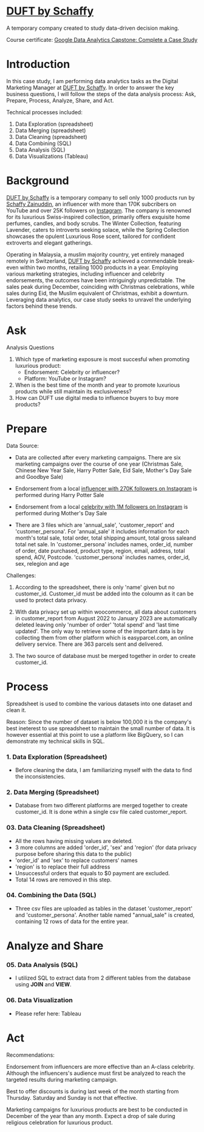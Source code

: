# [DUFT by Schaffy](https://duftswiss.com/)
A temporary company created to study data-driven decision making.

Course certificate: [Google Data Analytics Capstone: Complete a Case Study](https://www.coursera.org/account/accomplishments/verify/P67G9BM7HW47)

# Introduction
In this case study, I am performing data analytics tasks as the Digital Marketing Manager at [DUFT by Schaffy](https://duftswiss.com/). In order to answer the key business questions, I will follow the steps of the data analysis process: Ask, Prepare, Process, Analyze, Share, and Act.

Technical processes included:
01. Data Exploration (spreadsheet)
02. Data Merging (spreadsheet)
03. Data Cleaning (spreadsheet)
04. Data Combining (SQL)
05. Data Analysis (SQL)
06. Data Visualizations (Tableau)

# Background
[DUFT by Schaffy](https://duftswiss.com/) is a temporary company to sell only 1000 products run by [Schaffy Zainuddin](https://www.youtube.com/@schaffyzainuddin/), an influencer with more than 170K subcribers on YouTube and over 25K followers on [Instagram](https://www.instagram.com/schaffybuffy/). The company is renowned for its luxurious Swiss-inspired collection, primarily offers exquisite home perfumes, candles, and body scrubs. The Winter Collection, featuring Lavender, caters to introverts seeking solace, while the Spring Collection showcases the opulent Luxurious Rose scent, tailored for confident extroverts and elegant gatherings.

Operating in Malaysia, a muslim majority country, yet entirely managed remotely in Switzerland, [DUFT by Schaffy](https://duftswiss.com/) achieved a commendable break-even within two months, retailing 1000 products in a year. Employing various marketing strategies, including influencer and celebrity endorsements, the outcomes have been intriguingly unpredictable. The sales peak during December, coinciding with Christmas celebrations, while sales during Eid, the Muslim equivalent of Christmas, exhibit a downturn. Leveraging data analytics, our case study seeks to unravel the underlying factors behind these trends.


# Ask

Analysis Questions

1. Which type of marketing exposure is most succesful when promoting luxurious product:
   - Endorsement: Celebrity or influencer?
   - Platform: YouTube or Instagram?
1. When is the best time of the month and year to promote luxurious products while still maintain its exclusiveness?
1. How can DUFT use digital media to influence buyers to buy more products?

# Prepare
Data Source:

* Data are collected after every marketing campaigns. There are six marketing campaigns over the course of one year (Christmas Sale, Chinese New Year Sale, Harry Potter Sale, Eid Sale, Mother's Day Sale and Goodbye Sale)

* Endorsement from a local [influencer with 270K followers on Instagram](https://www.instagram.com/aisyahhabshee/?hl=en) is performed during Harry Potter Sale

* Endorsement from a local [celebrity with 1M followers on Instagram](https://www.instagram.com/mishaomar/?hl=en) is performed during Mother's Day Sale

* There are 3 files which are 'annual_sale', 'customer_report' and 'customer_persona'. For 'annual_sale' it includes information for each month's total sale, total order, total shipping amount, total gross saleand total net sale. In 'customer_persona' includes names, order_id, number of order, date purchased, product type, region, email, address, total spend, AOV, Postcode. 'customer_persona' includes names, order_id, sex, relegion and age

Challenges:

01. According to the spreadsheet, there is only 'name' given but no customer_id. Customer_id must be added into the coloumn as it can be used to protect data privacy.

02. With data privacy set up within woocommerce, all data about customers in customer_report from August 2022 to January 2023 are automatically deleted leaving only 'number of order' 'total spend' and 'last time updated'. The only way to retrieve some of the important data is by collecting them from other platform which is easyparcel.com, an online delivery service. There are 363 parcels sent and delivered.

03. The two source of database must be merged together in order to create customer_id.

# Process
Spreadsheet is used to combine the various datasets into one dataset and clean it.

Reason:
Since the number of dataset is below 100,000 it is the company's best ineterest to use spreadsheet to maintain the small number of data. It is however essential at this point to use a platform like BigQuery, so I can demonstrate my technical skills in SQL.

### 1. Data Exploration (Spreadsheet)

* Before cleaning the data, I am familiarizing myself with the data to find the inconsistencies.

### 2. Data Merging (Spreadsheet)

* Database from two different platforms are merged together to create customer_id. It is done wthin a single csv file caled customer_report.

### 03. Data Cleaning (Spreadsheet)

- All the rows having missing values are deleted.
- 3 more columns are added 'order_id', 'sex' and 'region' (for data privacy purpose before sharing this data to the public)
-    'order_id' and 'sex' to replace customers' names
-    'region' is to replace their full address
- Unsuccessful orders that equals to $0 payment are excluded.
- Total 14 rows are removed in this step.

### 04. Combining the Data (SQL)

* Three csv files are uploaded as tables in the dataset 'customer_report' and 'customer_persona'. Another table named "annual_sale" is created, containing 12 rows of data for the entire year.

# Analyze and Share

### 05. Data Analysis (SQL)

*  I utilized SQL to extract data from 2 different tables from the database using **JOIN** and **VIEW**.

### 06. Data Visualization

* Please refer here: Tableau

# Act

Recommendations:

Endorsement from influencers are more effective than an A-class celebrity. Although the influencers's audience must first be analyzed to reach the targeted results during marketing campaign.

Best to offer discounts is during last week of the month starting from Thursday. Saturday and Sunday is not that effective.

Marketing campaigns for luxurious products are best to be conducted in December of the year than any month. Expect a drop of sale during religious celebration for luxurious product. 


